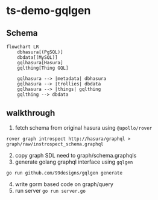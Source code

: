 # ts-demo-gqlgen

## Schema

```mermaid
flowchart LR
    dbhasura[(PgSQL)]
    dbdata[(MySQL)]
    gqlhasura[Hasura]
    gqlthing[Thing GQL]

    gqlhasura --> |metadata| dbhasura
    gqlhasura --> |trollies| dbdata
    gqlhasura --> |things| gqlthing
    gqlthing --> dbdata
```

## walkthrough
1. fetch schema from original hasura using `@apollo/rover` 
```
rover graph introspect http://hasura/graphql > graph/raw/instrospect_schema.graphql
```
2. copy graph SDL need to graph/schema.graphqls
3. generate golang graphql interface using `gqlgen`
```
go run github.com/99designs/gqlgen generate
```
4. write gorm based code on graph/query 
5. run server `go run server.go`